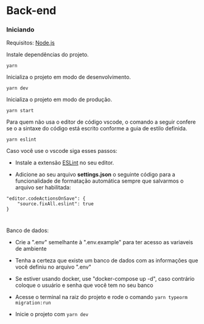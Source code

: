 
# Back-end

### Iniciando

Requisitos: [Node.js](https://nodejs.org/en/download/)


Instale dependências do projeto.

``yarn``



Inicializa o projeto em modo de desenvolvimento.

``yarn dev``



Inicializa o projeto em modo de produção.

``yarn start``



Para quem não usa o editor de código vscode, o comando a seguir confere se o a sintaxe do código está escrito conforme a guia de estilo definida.

``yarn eslint
``



Caso você use o vscode siga esses passos:

- Instale a extensão [ESLint](https://marketplace.visualstudio.com/items?itemName=dbaeumer.vscode-eslint) no seu editor.

- Adicione ao seu arquivo **settings.json** o seguinte código para a funcionalidade de formatação automática sempre que salvarmos o arquivo ser habilitada:



```
"editor.codeActionsOnSave": {
	"source.fixAll.eslint": true
}
```


#



Banco de dados:

- Crie a ".env" semelhante à ".env.example" para ter acesso as variaveis de ambiente

- Tenha a certeza que existe um banco de dados com as informações que você definiu no arquivo ".env"

- Se estiver usando docker, use "docker-compose up -d", caso contrário coloque o usuário e senha que você tem no seu banco

- Acesse o terminal na raiz do projeto e rode o comando `yarn typeorm migration:run`

- Inicie o projeto com `yarn dev`
